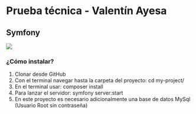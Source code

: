 <h1>Prueba técnica - Valentín Ayesa</h1>
<h2>Symfony</h2>
<img src="http://poser.pugx.org/symfony/console/v" />

<h3>¿Cómo instalar?</h3>
<ol>
 <li> Clonar desde GitHub
 <li> Con el terminal navegar hasta la carpeta del proyecto: cd my-project/
 <li> En el terminal usar: composer install
 <li> Para lanzar el servidor: symfony server:start
 <li> En este proyecto es necesario adicionalmente una base de datos MySql (Usuario Root sin contraseña)
</ol>

